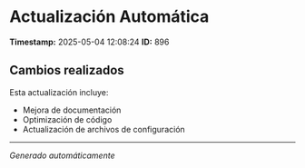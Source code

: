 # Actualización Automática

**Timestamp:** 2025-05-04 12:08:24
**ID:** 896

## Cambios realizados

Esta actualización incluye:
- Mejora de documentación
- Optimización de código
- Actualización de archivos de configuración

---
*Generado automáticamente*

